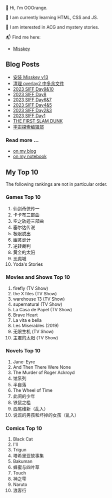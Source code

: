 🍊 Hi, I'm OOOrange.

🌱 I am currently learning HTML, CSS and JS.

👀 I am interested in ACG and mystery stories.

📬 Find me here:

- [Misskey](@juju@f.jymuoyu.com)

## Blog Posts

<!-- BLOG-POST-LIST:START -->
- [安装 Misskey v13](https://tech.notomorrow.club/posts/2023082201/)
- [清理 overlay2 中多余文件](https://tech.notomorrow.club/posts/2023062701/)
- [2023 SIFF Day9&amp;10](https://blog.notomorrow.club/posts/2023/06/2023061901/)
- [2023 SIFF Day8](https://blog.notomorrow.club/posts/2023/06/2023061601/)
- [2023 SIFF Day6&amp;7](https://blog.notomorrow.club/posts/2023/06/2023061501/)
- [2023 SIFF Day4&amp;5](https://blog.notomorrow.club/posts/2023/06/2023061301/)
- [2023 SIFF Day2&amp;3](https://blog.notomorrow.club/posts/2023/06/2023061101/)
- [2023 SIFF Day1](https://blog.notomorrow.club/posts/2023/06/2023060901/)
- [THE FIRST SLAM DUNK](https://blog.notomorrow.club/posts/2023/04/2023042601/)
- [宇宙探索编辑部](https://blog.notomorrow.club/posts/2023/04/2023040701/)
<!-- BLOG-POST-LIST:END -->

### Read more ...

- [on my blog](https://blog.notomorrow.club)
- [on my notebook](https://tech.notomorrow.club)

## My Top 10

The following rankings are not in particular order.

### Games Top 10

1. 仙剑奇侠传一
2. 卡卡布三部曲
3. 空之轨迹三部曲
4. 塞尔达传说
5. 极限脱出
6. 幽灵诡计
7. 逆转裁判
8. 黄金的太阳
9. 恶魔城
10. Yoda's Stories

### Movies and Shows Top 10

1. firefly (TV Show)
2. the X files (TV Show)
3. warehouse 13 (TV Show)
4. supernatural (TV Show)
5. La Casa de Papel (TV Show)
6. Brave Heart
7. La vita e bella
8. Les Miserables (2019)
9. 无限生机 (TV Show)
10. 主君的太阳 (TV Show)

### Novels Top 10

1. Jane· Eyre
2. And Then There Were None
3. The Murder of Roger Ackroyd
4. 馆系列
5. 半自落
6. The Wheel of Time
7. 此间的少年
8. 铁鼠之槛
9. 西尾维新（乱入）
10. 说谎的男孩和坏掉的女孩（乱入）

### Comics Top 10

1. Black Cat
2. I'll
3. Trigun
4. 塔希里亚故事集
5. Bakuman
6. 蜂蜜与四叶草
7. Touch
8. 神之雫
9. Naruto
10. 浪客行
